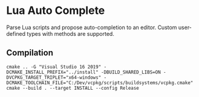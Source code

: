 # Lua Auto Complete

Parse Lua scripts and propose auto-completion to an editor. Custom user-defined types with methods are supported.

## Compilation

```
cmake .. -G "Visual Studio 16 2019" -DCMAKE_INSTALL_PREFIX="../install" -DBUILD_SHARED_LIBS=ON -DVCPKG_TARGET_TRIPLET="x64-windows" -DCMAKE_TOOLCHAIN_FILE="C:/Dev/vcpkg/scripts/buildsystems/vcpkg.cmake"
cmake --build . --target INSTALL --config Release
```
